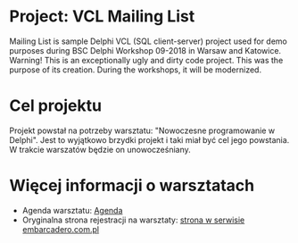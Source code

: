 ﻿# Project: VCL Mailing List

Mailing List is sample Delphi VCL (SQL client-server) project used for demo purposes during BSC Delphi Workshop 09-2018 in Warsaw and Katowice. Warning! This is an exceptionally ugly and dirty code project. This was the purpose of its creation. During the workshops, it will be modernized.

# Cel projektu

Projekt powstał na potrzeby warsztatu: "Nowoczesne programowanie w Delphi". Jest to wyjątkowo brzydki projekt i taki miał być cel jego powstania. W trakcie warszatów będzie on unowocześniany.

# Więcej informacji o warsztatach

* Agenda warsztatu: [Agenda](./WorkshopAgenda.md)
* Oryginalna strona rejestracji na warsztaty: [strona w serwisie embarcadero.com.pl](http://embarcadero.com.pl/seminaria/2018-q3-modern-development-in-Delphi/)

